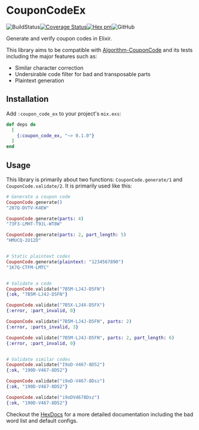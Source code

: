 # CouponCodeEx
![BuildStatus](https://github.com/FrancisMurillo/coupon_code_ex/workflows/.github/workflows/elixir.yml/badge.svg)[![Coverage
Status](https://coveralls.io/repos/github/FrancisMurillo/coupon_code_ex/badge.svg?branch=poc)](https://coveralls.io/github/FrancisMurillo/coupon_code_ex?branch=master)[![Hex
pm](http://img.shields.io/hexpm/v/coupon_code_ex.svg?style=flat)](https://hex.pm/packages/coupon_code_ex)![GitHub](https://img.shields.io/github/license/FrancisMurillo/coupon_code_ex)

Generate and verify coupon codes in Elixir.

This library aims to be compatible with
[Algorithm-CouponCode](https://metacpan.org/pod/release/GRANTM/Algorithm-CouponCode-1.005/lib/Algorithm/CouponCode.pm)
and its tests including the major features such as:

- Similar character correction
- Undersirable code filter for bad and transposable parts
- Plaintext generation

## Installation

Add `:coupon_code_ex` to your project's `mix.exs`:

```elixir
def deps do
  [
    {:coupon_code_ex, "~> 0.1.0"}
  ]
end
```

## Usage

This library is primarily about two functions: `CouponCode.generate/1`
and `CouponCode.validate/2`. It is primarily used like this:

```elixir
# Generate a coupon code
CouponCode.generate()
"207Q-DVTV-K4EW"

CouponCode.generate(parts: 4)
"73F3-LMHT-T9JL-WT8W"

CouponCode.generate(parts: 2, part_length: 5)
"HMUCQ-2U12D"


# Static plaintext codes
CouponCode.generate(plaintext: "1234567890")
"1K7Q-CTFM-LMTC"


# Validate a code
CouponCode.validate("7B5M-LJ4J-D5FN")
{:ok, "7B5M-LJ4J-D5FN"}

CouponCode.validate("7B5X-LJ4X-D5FX")
{:error, :part_invalid, 0}

CouponCode.validate("7B5M-LJ4J-D5FN", parts: 2)
{:error, :parts_invalid, 3}

CouponCode.validate("7B5M-LJ4J-D5FN", parts: 2, part_length: 6)
{:error, :part_invalid, 0}


# Validate similar codes
CouponCode.validate("I9oD-V467-8D52")
{:ok, "190D-V467-8D52"}

CouponCode.validate("i9oD-V467-8Dsz")
{:ok, "190D-V467-8D52"}

CouponCode.validate("i9oDV4678Dsz")
{:ok, "190D-V467-8D52"}
```

Checkout the [HexDocs](https://hexdocs.pm/coupon_code_ex) for a more
detailed documentation including the bad word list and default configs.
